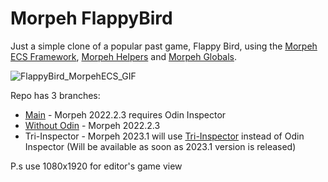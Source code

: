 # Morpeh FlappyBird

Just a simple clone of a popular past game, Flappy Bird, using the [Morpeh ECS Framework](https://github.com/scellecs/morpeh), [Morpeh Helpers](https://github.com/SH42913/morpeh.helpers) and [Morpeh Globals](https://github.com/scellecs/morpeh.globals).

![FlappyBird_MorpehECS_GIF](https://github.com/R1nge/MorpehECS_FlappyBird/assets/59400159/a51bdc0b-eb7f-4641-acf8-b6313057cffa)

Repo has 3 branches:
- [Main](https://github.com/R1nge/MorpehECS_FlappyBird/tree/main) - Morpeh 2022.2.3 requires Odin Inspector
- [Without Odin](https://github.com/R1nge/MorpehECS_FlappyBird/tree/without_odin) - Morpeh 2022.2.3
- Tri-Inspector - Morpeh 2023.1 will use [Tri-Inspector](https://github.com/codewriter-packages/Tri-Inspector) instead of Odin Inspector (Will be available as soon as 2023.1 version is released)

P.s use 1080x1920 for editor's game view
